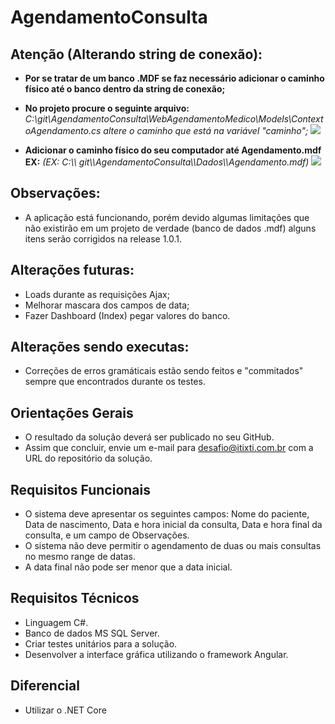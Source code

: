 # AgendamentoConsulta

## Atenção (Alterando string de conexão):
* **Por se tratar de um banco .MDF se faz necessário adicionar o caminho físico até o banco dentro da string de conexão;**

* **No projeto procure o seguinte arquivo:** *C:\git\AgendamentoConsulta\WebAgendamentoMedico\Models\ContextoAgendamento.cs altere o caminho que está na variável "caminho";*
![](https://i.imgur.com/kpASpG9.png)

* **Adicionar o caminho físico do seu computador até Agendamento.mdf EX:**
*(EX: C:\\\ git\\\AgendamentoConsulta\\\Dados\\\Agendamento.mdf)*
![](https://i.imgur.com/88qpceR.png)

## Observações:
* A aplicação está funcionando, porém devido algumas limitações que não existirão em um projeto de verdade (banco de dados .mdf) alguns itens serão corrigidos na release 1.0.1.

## Alterações futuras:
* Loads durante as requisições Ajax;
* Melhorar mascara dos campos de data;
* Fazer Dashboard (Index) pegar valores do banco.

## Alterações sendo executas:
* Correções de erros gramáticais estão sendo feitos e "commitados" sempre que encontrados durante os testes.


## Orientações Gerais
* O resultado da solução deverá ser publicado no seu GitHub.
* Assim que concluir, envie um e-mail para desafio@itixti.com.br com a URL do repositório da solução.

## Requisitos Funcionais
* O sistema deve apresentar os seguintes campos: Nome do paciente, Data de nascimento, Data e hora inicial da consulta, Data e hora final da consulta, e um campo de Observações.
* O sistema não deve permitir o agendamento de duas ou mais consultas no mesmo range de datas.
* A data final não pode ser menor que a data inicial.

## Requisitos Técnicos
* Linguagem C#.
* Banco de dados MS SQL Server.
* Criar testes unitários para a solução.
* Desenvolver a interface gráfica utilizando o framework Angular.

## Diferencial
* Utilizar o .NET Core
